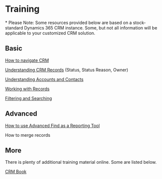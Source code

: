# Training

\* Please Note: Some resources provided below are based on a stock-standard Dynamics 365 CRM instance. Some, but not all information will be applicable to your customized CRM solution.

## Basic

[How to navigate CRM](https://crmbook.powerobjects.com/basics/searching-and-navigation/navigating-crm)

[Understanding CRM Records](https://crmbook.powerobjects.com/basics/searching-and-navigation/understanding-crm-records/) (Status, Status Reason, Owner)

[Understanding Accounts and Contacts](https://crmbook.powerobjects.com/basics/searching-and-navigation/understanding-accounts-and-contacts/)

[Working with Records](https://crmbook.powerobjects.com/basics/searching-and-navigation/working-with-records/)

[Filtering and Searching](https://crmbook.powerobjects.com/basics/searching-and-navigation/searching-crm/)

## Advanced

[How to use Advanced Find as a Reporting Tool](https://crmbook.powerobjects.com/basics/analytics/advanced-find-as-a-reporting-tool/)

How to merge records

## More

There is plenty of additional training material online. Some are listed below.

[CRM Book](https://crmbook.powerobjects.com/)
